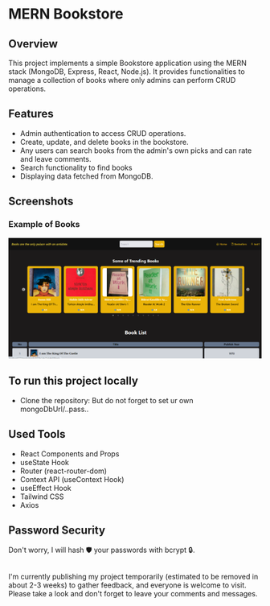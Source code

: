 # MERN Bookstore

## Overview

This project implements a simple Bookstore application using the MERN stack (MongoDB, Express, React, Node.js). It provides functionalities to manage a collection of books where only admins can perform CRUD operations.

## Features

- Admin authentication to access CRUD operations.
- Create, update, and delete books in the bookstore.
- Any users can search books from the admin's own picks and can rate and leave comments.
- Search functionality to find books
- Displaying data fetched from MongoDB.

## Screenshots

###  Example of Books

![Admin Dashboard](frontend/src/assets/Screenshot%202024-07-06%20004008.png)


## To run this project locally

- Clone the repository: But do not forget to set ur own mongoDbUrl/..pass..

## Used Tools

- React Components and Props
- useState Hook
- Router (react-router-dom)
- Context API (useContext Hook)
- useEffect Hook
- Tailwind CSS
- Axios

## Password Security

Don't worry, I will hash 🛡️ your passwords with bcrypt 🔒. 

##
I'm currently publishing my project temporarily (estimated to be removed in about 2-3 weeks) to gather feedback, and everyone is welcome to visit. Please take a look and don't forget to leave your comments and messages.
